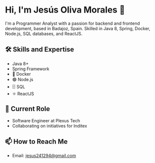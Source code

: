 # Hi, I'm Jesús Oliva Morales 👋

I'm a Programmer Analyst with a passion for backend and frontend development, based in Badajoz, Spain. Skilled in Java 8, Spring, Docker, Node.js, SQL databases, and ReactJS.

## 🛠️ Skills and Expertise
- Java 8+
- Spring Framework
- 🐳 Docker
- 🟢 Node.js
- 🗄️ SQL
- ⚛️ ReactJS

## 💼 Current Role
- Software Engineer at Plexus Tech
- Collaborating on initiatives for Inditex

## 📫 How to Reach Me
- Email: [jesus241294@gmail.com](mailto:jesus241294@gmail.com)


